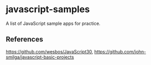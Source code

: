# javascript-samples
A list of JavaScript sample apps for practice.

## References
https://github.com/wesbos/JavaScript30, 
https://github.com/john-smilga/javascript-basic-projects

